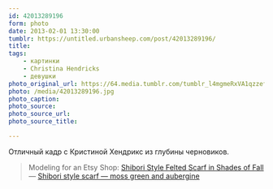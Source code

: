 ```yaml
---
id: 42013289196
form: photo
date: 2013-02-01 13:30:00
tumblr: https://untitled.urbansheep.com/post/42013289196/
title:
tags:
    - картинки
    - Christina Hendricks
    - девушки
photo_original_url: https://64.media.tumblr.com/tumblr_l4mgmeRxVA1qzzefoo1_1280.jpg
photo: /media/42013289196.jpg
photo_caption: 
photo_source:
photo_source_url:
photo_source_title:

---
```


<p><p>Отличный кадр с Кристиной Хендрикс из глубины черновиков.</p>

<blockquote><p>Modeling for an Etsy Shop: <a href="http://www.etsy.com/listing/25198574/shibori-style-felted-scarf-in-shades-of">Shibori Style Felted Scarf in Shades of Fall</a> — <a href="http://www.etsy.com/listing/25197921/shibori-style-scarf-moss-green-and">Shibori style scarf — moss green and aubergine</a></p></blockquote></p>
